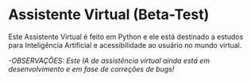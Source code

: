 # Assistente Virtual (Beta-Test)

Este Assistente Virtual é feito em Python e ele está destinado a estudos para Inteligência Artificial e acessibilidade ao usuário no mundo virtual.

*-OBSERVAÇÕES: Este IA de assistência virtual ainda está em desenvolvimento e em fase de correções de bugs!*
